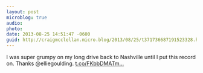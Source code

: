 ```yaml
---
layout: post
microblog: true
audio: 
photo: 
date: 2013-08-25 14:51:47 -0600
guid: http://craigmcclellan.micro.blog/2013/08/25/t371736687191523328.html
---
```

I was super grumpy on my long drive back to Nashville until I put this record on. Thanks @elliegoulding. [t.co/FKbbDMATm...](http://t.co/FKbbDMATmO)
